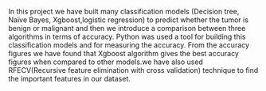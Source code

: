 In this project we have built many classification models (Decision tree, Naïve Bayes, Xgboost,logistic regression) to predict whether the tumor is benign or malignant and then we introduce a comparison between three algorithms in terms of accuracy. Python was used a tool for building this classification models and for measuring the accuracy. From the accuracy figures we have found that Xgboost algorithm gives the best accuracy figures when compared to other models.we have also used RFECV(Recursive feature elimination with cross validation) technique to find the important features in our dataset.

